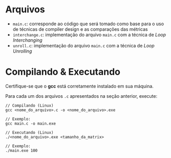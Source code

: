 # Arquivos
- `main.c`: corresponde ao código que será tomado como base para o uso de técnicas de compiler design e as comparações das métricas
- `interchange.c`: implementação do arquivo `main.c` com a técnica de *Loop Interchanging*
- `unroll.c`: implementação do arquivo `main.c` com a técnica de *Loop Unrolling*

# Compilando & Executando
Certifique-se que o **gcc** está corretamente instalado em sua máquina.

Para cada um dos arquivos `.c` apresentados na seção anterior, execute:
```
// Compilando (Linux)
gcc <nome_do_arquivo>.c -o <nome_do_arquivo>.exe

// Exemplo:
gcc main.c -o main.exe
```
```
// Executando (Linux)
./<nome_do_arquivo>.exe <tamanho_da_matrix>

// Exemplo:
./main.exe 100
```
